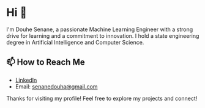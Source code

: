# Hi 👋

I'm Douhe Senane, a passionate Machine Learning Engineer with a strong drive for learning and a commitment to innovation. I hold a state engineering degree in Artificial Intelligence and Computer Science.

## 📫 How to Reach Me
- [LinkedIn](https://www.linkedin.com/in/douha-senane-666b15222)
- Email: [senanedouha@gmail.com](mailto:senanedouha@gmail.com)

Thanks for visiting my profile! Feel free to explore my projects and connect!
